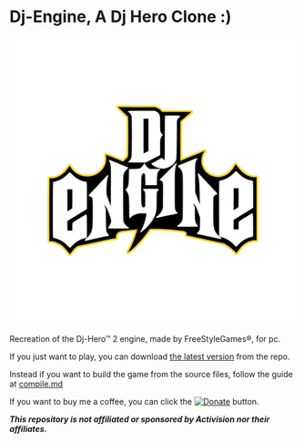 # Dj-Engine, A Dj Hero Clone :)

![Dj-Engine logo](res/splashArt.png)

Recreation of the Dj-Hero™ 2 engine, made by FreeStyleGames®, for pc.

If you just want to play, you can download [the latest version](https://github.com/MatteoGodzilla/Dj-Engine/releases/latest) from the repo.

Instead if you want to build the game from the source files, follow the guide at [compile.md](./Compile.md)

If you want to buy me a coffee, you can click the [![Donate](https://www.paypalobjects.com/en_US/i/btn/btn_donate_LG.gif)](https://paypal.me/MatteoGodzilla) button.

***This repository is not affiliated or sponsored by Activision nor their affiliates.***
